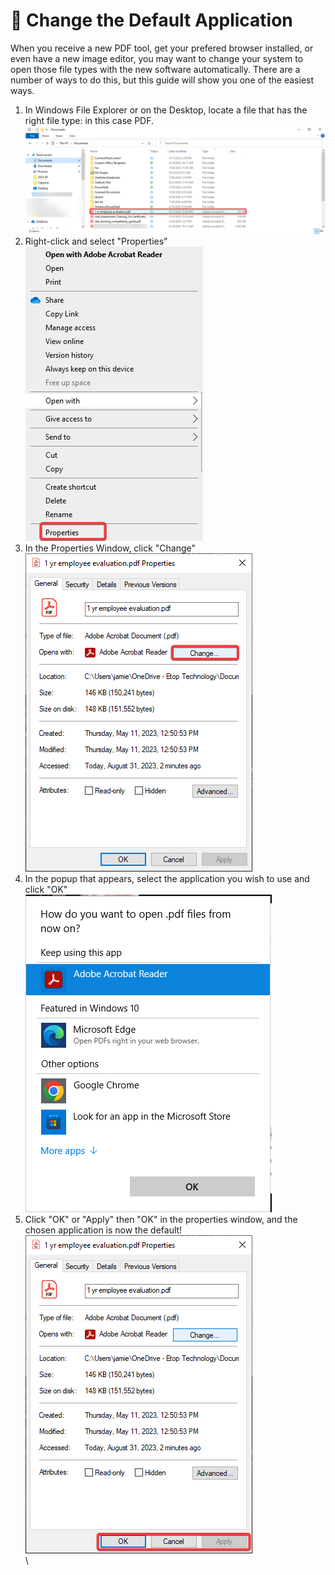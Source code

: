# 📃 Change the Default Application

When you receive a new PDF tool, get your prefered browser installed, or even have a new image editor, you may want to change your system to open those file types with the new software automatically. There are a number of ways to do this, but this guide will show you one of the easiest ways.

1. In Windows File Explorer or on the Desktop, locate a file that has the right file type: in this case PDF.\
   ![](<../../.gitbook/assets/image (5).png>)
2. Right-click and select "Properties"\
   &#x20;![](<../../.gitbook/assets/image (1) (1) (1) (1) (1).png>)
3. In the Properties Window, click "Change"\
   ![](<../../.gitbook/assets/image (2) (1) (1) (1) (1).png>)
4. In the popup that appears, select the application you wish to use and click "OK"\
   ![](<../../.gitbook/assets/image (3) (1) (1) (1) (1).png>)
5. Click "OK" or "Apply" then "OK" in the properties window, and the chosen application is now the default!\
   ![](<../../.gitbook/assets/image (4) (1).png>)\
   \
